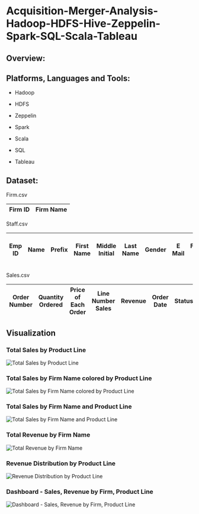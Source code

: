 # Acquisition-Merger-Analysis-Hadoop-HDFS-Hive-Zeppelin-Spark-SQL-Scala-Tableau

## Overview:


## Platforms, Languages and Tools:

- Hadoop

- HDFS

- Zeppelin

- Spark

- Scala

- SQL

- Tableau

## Dataset:

Firm.csv

| Firm ID | Firm Name |
|-|-|

Staff.csv

| Emp ID	| Name | Prefix | First Name | Middle Initial | Last Name | Gender | E Mail | Father's Name | Mother's Name | Mother's Maiden | Name | Date of Birth | Time of Birth | Age in Yrs. | Weight in Kgs. | Date of Joining | Quarter of Joining | Half of Joining | Year of Joining | Month of Joining | Month Name of Joining | Short Month | Day of Joining | DOW of Joining | Short DOW | Age in Company (Years) | Salary | Last % Hike | SSN | Phone No. | Place Name | County | City | State | Zip | Region | User Name | Password | Firm ID | 
|-|-|-|-|-|-|-|-|-|-|-|-|-|-|-|-|-|-|-|-|-|-|-|-|-|-|-|-|-|-|-|-|-|-|-|-|-|-|-|-| 

Sales.csv

| Order Number | Quantity Ordered | Price of Each	Order | Line Number	Sales | Revenue | Order Date | Status | Quarter ID | Month ID | Year ID | Product Line | MSRP | Product Code | Customer Name | Phone | Address Line 1 | Address Line 2 | City | State | Postal Code | Country | Territory | Contact Last Name | Contact First Name | Deal Size | Firm ID | 
|-|-|-|-|-|-|-|-|-|-|-|-|-|-|-|-|-|-|-|-|-|-|-|-|-|-|

## Visualization

### Total Sales by Product Line

![Total Sales by Product Line](https://user-images.githubusercontent.com/70437668/139526107-6ee7c0f3-44e9-4165-95c0-6c6813a0b0c4.jpg)

### Total Sales by Firm Name colored by Product Line

![Total Sales by Firm Name colored by Product Line](https://user-images.githubusercontent.com/70437668/139526104-89c67f37-d8ff-4d2b-9d65-fa53e9f6c154.jpg)

### Total Sales by Firm Name and Product Line

![Total Sales by Firm Name and Product Line](https://user-images.githubusercontent.com/70437668/139526100-b9141193-da74-43d8-bdea-d8e2984db625.jpg)

### Total Revenue by Firm Name

![Total Revenue by Firm Name](https://user-images.githubusercontent.com/70437668/139526095-8d6f0f1d-5138-41b1-81f2-de4b19094cd1.jpg)

### Revenue Distribution by Product Line

![Revenue Distribution by Product Line](https://user-images.githubusercontent.com/70437668/139526093-714841ef-c2f8-4b46-b599-9c079901796c.jpg)

### Dashboard - Sales, Revenue by Firm, Product Line

![Dashboard - Sales, Revenue by Firm, Product Line](https://user-images.githubusercontent.com/70437668/139526090-327daecd-fd93-4ad3-a2e7-e79ff10487a2.jpg)

